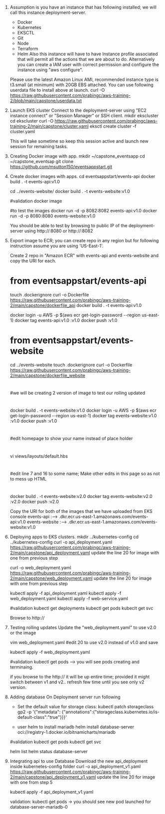 1) Assumption is you have an instance that has following installed; we will call this instance deployment-server.
	- Docker
	- Kubernetes
	- EKSCTL
	- Git
	- Node
	- Terraform
	- Helm
	Also this instance will have to have Instance profile associated that will permit all the actions that we are about to do. Alternatively you can create a IAM user with correct permission and configure the instance using "aws configure".

	Please use the latest Amazon Linux AMI, recommended instance type is t3.small (at minimum) with 20GB EBS attached. You can use following userdata file to install above at launch.
	curl -O https://raw.githubusercontent.com/prabingc/aws-training-2/blob/main/capstone/userdata.txt

2) Launch EKS cluster
   Connect to the deployment-server using "EC2 instance connect" or "Session Manager" or SSH client.
   mkdir ekscluster
   cd ekscluster
   curl -O https://raw.githubusercontent.com/prabingc/aws-training-2/main/capstone/cluster.yaml
   eksctl create cluster -f cluster.yaml

   This will take sometime so keep this session active and launch new session for remaining tasks.

3) Creating Docker image with app.
	 mkdir ~/capstone_eventsapp
	 cd ~/capstone_eventsap
     git clone https://github.com/msutton150/eventsappstart.git

4) Create docker images with apps.
	cd eventsappstart/events-api
	docker build . -t events-api:v1.0

	cd ../events-website/
	docker build . -t events-website:v1.0

	#validation
	docker image

	#to test the images
	docker run -d -p 8082:8082 events-api:v1.0
	docker run -d -p 8080:8080 events-website:v1.0

	You should be able to test by browsing to public IP of the deployment-server using http://<ip>:8080 or http://<ip>:8082

5) Export image to ECR; you can create repo in any region but for following instruction assume you are using 'US-East-1'.

	Create 2 repo in "Amazon ECR" with events-api and events-website and copy the URI for each.

	# from eventsappstart/events-api
	touch .dockerignore
	curl -o Dockerfile https://raw.githubusercontent.com/prabingc/aws-training-2/main/capstone/dockerfile_api
	docker build . -t events-api:v1.0

	docker login -u AWS -p $(aws ecr get-login-password --region us-east-1) <uri for events-api>
	docker tag events-api:v1.0 <uri for events-api>:v1.0
	docker push <uri for events-api>:v1.0

	# from eventsappstart/events-website
	cd ../events-website
	touch .dockerignore
	curl -o Dockerfile https://raw.githubusercontent.com/prabingc/aws-training-2/main/capstone/dockerfile_website

	#
	#we will be creating 2 version of image to test our rolling updated
	#
	docker build . -t events-website:v1.0
	docker login -u AWS -p $(aws ecr get-login-password --region us-east-1) <uri for events-website>
	docker tag events-website:v1.0 <uri for events-website>:v1.0
	docker push <uri for events-website>:v1.0

	#
	#edit homepage to show your name instead of place holder
	#
	vi views/layouts/default.hbs

	#
	#edit line 7 and 16 to some name; Make other edits in this page so as not to mess up HTML
	#
	docker build . -t events-website:v2.0
	docker tag events-website:v2.0 <uri for events-website>:v2.0
	docker push <uri for events-website>:v2.0

	Copy the URI for both of the images that we have uploaded from EKS console
	events-api :--> <account>.dkr.ecr.us-east-1.amazonaws.com/events-api:v1.0
	events-website :--> <account>.dkr.ecr.us-east-1.amazonaws.com/events-website:v1.0


6) Deploying apps to EKS clusters.
   mkdir ../kubernetes-config
   cd ../kubernetes-config
   curl -o api_deployment.yaml https://raw.githubusercontent.com/prabingc/aws-training-2/main/capstone/api_deployment.yaml
   		update the line 20 for image with one from previous step

   curl -o web_deployment.yaml https://raw.githubusercontent.com/prabingc/aws-training-2/main/capstone/web_deployment.yaml
   		update the line 20 for image with one from previous step

   	kubectl apply -f api_deployment.yaml
   	kubectl apply -f web_deployment.yaml
   	kubectl apply -f web-service.yaml
   	
   	#validation
   	kubectl get deployments
   	kubectl get pods
   	kubeclt get svc

   	Browse to http://<dns for events-web-svc>

7) Testing rolling updates
	Update the "web_deployment.yaml" to use v2.0 or the image

	vim web_deployment.yaml 
	#edit 20 to use v2.0 instead of v1.0 and save

	kubectl apply -f web_deployment.yaml 

	#validation
	kubectl get pods --> you will see pods creating and terminaing. 

	if you browse to the  http://<dns for events-web-svc> it will be up entire time; provided it might switch between v1 and v2.. refresh few time until you see only v2 version.

8) Adding database
	On Deployment server run following
	- Set the default value for storage class:
		 kubectl patch storageclass gp2 -p '{"metadata": {"annotations":{"storageclass.kubernetes.io/is-default-class":"true"}}}'

	- user helm to install mariadb
		helm install database-server oci://registry-1.docker.io/bitnamicharts/mariadb

	#validation
	kubectl get pods
	kubectl get svc

	helm list 
	helm status database-server 

9) Integrating api to use Database
	Download the new api_deployment inside kubernetes-config folder
	curl -o api_deployment_v1.yaml https://raw.githubusercontent.com/prabingc/aws-training-2/main/capstone/api_deployment_v1.yaml
   		update the line 20 for image with one from step 5

   	kubectl apply -f api_deployment_v1.yaml

   	validation:
   	kubectl get pods -> you should see new pod launched for database-server-mariadb-0